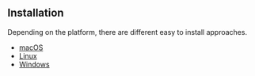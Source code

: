 ## Installation

Depending on the platform, there are different easy to install approaches.

* [macOS](macOS.md)
* [Linux](linux.md)
* [Windows](windows.md)

